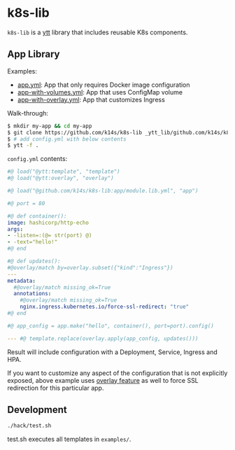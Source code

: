 # k8s-lib

`k8s-lib` is a [ytt](https://github.com/k14s/ytt) library that includes reusable K8s components.

## App Library

Examples:

- [app.yml](examples/app.yml): App that only requires Docker image configuration
- [app-with-volumes.yml](examples/app-with-volumes.yml): App that uses ConfigMap volume
- [app-with-overlay.yml](examples/app-with-overlay.yml): App that customizes Ingress

Walk-through:

```bash
$ mkdir my-app && cd my-app
$ git clone https://github.com/k14s/k8s-lib _ytt_lib/github.com/k14s/k8s-lib
$ # add config.yml with below contents
$ ytt -f .
```

`config.yml` contents:

```yaml
#@ load("@ytt:template", "template")
#@ load("@ytt:overlay", "overlay")

#@ load("@github.com/k14s/k8s-lib:app/module.lib.yml", "app")

#@ port = 80

#@ def container():
image: hashicorp/http-echo
args:
- -listen=:(@= str(port) @)
- -text="hello!"
#@ end

#@ def updates():
#@overlay/match by=overlay.subset({"kind":"Ingress"})
---
metadata:
  #@overlay/match missing_ok=True
  annotations:
    #@overlay/match missing_ok=True
    nginx.ingress.kubernetes.io/force-ssl-redirect: "true"
#@ end

#@ app_config = app.make("hello", container(), port=port).config()

--- #@ template.replace(overlay.apply(app_config, updates()))
```

Result will include configuration with a Deployment, Service, Ingress and HPA.

If you want to customize any aspect of the configuration that is not explicitly exposed, above example uses [overlay feature](https://github.com/k14s/ytt/blob/master/docs/lang-ref-ytt-overlay.md) as well to force SSL redirection for this particular app.

## Development

```bash
./hack/test.sh
```

test.sh executes all templates in `examples/`.
